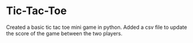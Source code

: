 # Tic-Tac-Toe
Created a basic tic tac toe mini game in python.
Added a csv file to update the score of the game
between the two players.
